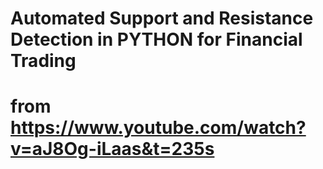 # Automated Support and Resistance Detection in PYTHON for Financial Trading
# from https://www.youtube.com/watch?v=aJ8Og-iLaas&t=235s
